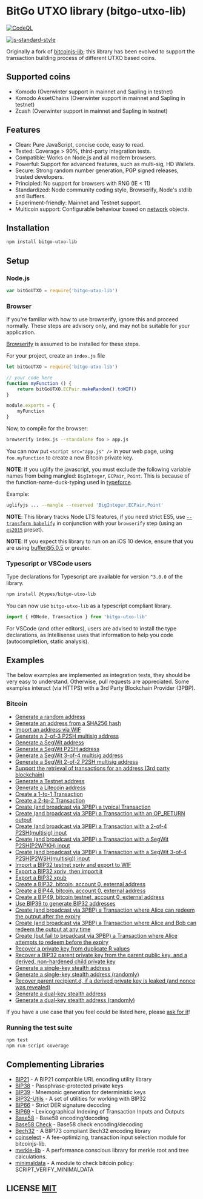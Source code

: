 # BitGo UTXO library (bitgo-utxo-lib)
[![CodeQL](https://github.com/TheComputerGenie/bitgo-utxo-lib/actions/workflows/github-code-scanning/codeql/badge.svg)](https://github.com/TheComputerGenie/bitgo-utxo-lib/actions/workflows/github-code-scanning/codeql)

[![js-standard-style](https://cdn.rawgit.com/feross/standard/master/badge.svg)](https://github.com/feross/standard)

Originally a fork of [bitcoinjs-lib](https://github.com/BitGo/bitcoinjs-lib); this library has been evolved to support the transaction building process of different UTXO based coins.

## Supported coins
- Komodo (Overwinter support in mainnet and Sapling in testnet)
- Komodo AssetChains (Overwinter support in mainnet and Sapling in testnet)
- Zcash (Overwinter support in mainnet and Sapling in testnet)

## Features
- Clean: Pure JavaScript, concise code, easy to read.
- Tested: Coverage > 90%, third-party integration tests.
- Compatible: Works on Node.js and all modern browsers.
- Powerful: Support for advanced features, such as multi-sig, HD Wallets.
- Secure: Strong random number generation, PGP signed releases, trusted developers.
- Principled: No support for browsers with RNG (IE < 11)
- Standardized: Node community coding style, Browserify, Node's stdlib and Buffers.
- Experiment-friendly: Mainnet and Testnet support.
- Multicoin support: Configurable behaviour based on [network](https://github.com/TheComputerGenie/bitgo-utxo-lib/blob/master/src/networks.js) objects.

## Installation
``` bash
npm install bitgo-utxo-lib
```

## Setup
### Node.js
``` javascript
var bitGoUTXO = require('bitgo-utxo-lib')
```

### Browser
If you're familiar with how to use browserify, ignore this and proceed normally.
These steps are advisory only,  and may not be suitable for your application.

[Browserify](https://github.com/substack/node-browserify) is assumed to be installed for these steps.

For your project, create an `index.js` file
``` javascript
let bitGoUTXO = require('bitgo-utxo-lib')

// your code here
function myFunction () {
	return bitGoUTXO.ECPair.makeRandom().toWIF()
}

module.exports = {
	myFunction
}
```

Now, to compile for the browser:
``` bash
browserify index.js --standalone foo > app.js
```

You can now put `<script src="app.js" />` in your web page,  using `foo.myFunction` to create a new Bitcoin private key.

**NOTE**: If you uglify the javascript, you must exclude the following variable names from being mangled: `BigInteger`, `ECPair`, `Point`.
This is because of the function-name-duck-typing used in [typeforce](https://github.com/dcousens/typeforce).

Example:
``` bash
uglifyjs ... --mangle --reserved 'BigInteger,ECPair,Point'
```

**NOTE**: This library tracks Node LTS features,  if you need strict ES5,  use [`--transform babelify`](https://github.com/babel/babelify) in conjunction with your `browserify` step (using an [`es2015`](http://babeljs.io/docs/plugins/preset-es2015/) preset).

**NOTE**: If you expect this library to run on an iOS 10 device, ensure that you are using [buffer@5.0.5](https://github.com/feross/buffer/pull/155) or greater.


### Typescript or VSCode users
Type declarations for Typescript are available for version `^3.0.0` of the library.
``` bash
npm install @types/bitgo-utxo-lib
```

You can now use `bitgo-utxo-lib` as a typescript compliant library.
``` javascript
import { HDNode, Transaction } from 'bitgo-utxo-lib'
```

For VSCode (and other editors), users are advised to install the type declarations, as Intellisense uses that information to help you code (autocompletion, static analysis).

## Examples
The below examples are implemented as integration tests, they should be very easy to understand.
Otherwise, pull requests are appreciated.
Some examples interact (via HTTPS) with a 3rd Party Blockchain Provider (3PBP).

### Bitcoin

- [Generate a random address](https://github.com/TheComputerGenie/bitgo-utxo-lib/blob/master/test/integration/addresses.js#L12)
- [Generate an address from a SHA256 hash](https://github.com/TheComputerGenie/bitgo-utxo-lib/blob/master/test/integration/addresses.js#L19)
- [Import an address via WIF](https://github.com/TheComputerGenie/bitgo-utxo-lib/blob/master/test/integration/addresses.js#L29)
- [Generate a 2-of-3 P2SH multisig address](https://github.com/TheComputerGenie/bitgo-utxo-lib/blob/master/test/integration/addresses.js#L36)
- [Generate a SegWit address](https://github.com/TheComputerGenie/bitgo-utxo-lib/blob/master/test/integration/addresses.js#L50)
- [Generate a SegWit P2SH address](https://github.com/TheComputerGenie/bitgo-utxo-lib/blob/master/test/integration/addresses.js#L60)
- [Generate a SegWit 3-of-4 multisig address](https://github.com/TheComputerGenie/bitgo-utxo-lib/blob/master/test/integration/addresses.js#L71)
- [Generate a SegWit 2-of-2 P2SH multisig address](https://github.com/TheComputerGenie/bitgo-utxo-lib/blob/master/test/integration/addresses.js#L86)
- [Support the retrieval of transactions for an address (3rd party blockchain)](https://github.com/TheComputerGenie/bitgo-utxo-lib/blob/master/test/integration/addresses.js#L100)
- [Generate a Testnet address](https://github.com/TheComputerGenie/bitgo-utxo-lib/blob/master/test/integration/addresses.js#L121)
- [Generate a Litecoin address](https://github.com/TheComputerGenie/bitgo-utxo-lib/blob/master/test/integration/addresses.js#L131)
- [Create a 1-to-1 Transaction](https://github.com/TheComputerGenie/bitgo-utxo-lib/blob/master/test/integration/transactions.js#L14)
- [Create a 2-to-2 Transaction](https://github.com/TheComputerGenie/bitgo-utxo-lib/blob/master/test/integration/transactions.js#L28)
- [Create (and broadcast via 3PBP) a typical Transaction](https://github.com/TheComputerGenie/bitgo-utxo-lib/blob/master/test/integration/transactions.js#L46)
- [Create (and broadcast via 3PBP) a Transaction with an OP\_RETURN output](https://github.com/TheComputerGenie/bitgo-utxo-lib/blob/master/test/integration/transactions.js#L88)
- [Create (and broadcast via 3PBP) a Transaction with a 2-of-4 P2SH(multisig) input](https://github.com/TheComputerGenie/bitgo-utxo-lib/blob/master/test/integration/transactions.js#L115)
- [Create (and broadcast via 3PBP) a Transaction with a SegWit P2SH(P2WPKH) input](https://github.com/TheComputerGenie/bitgo-utxo-lib/blob/master/test/integration/transactions.js#L151)
- [Create (and broadcast via 3PBP) a Transaction with a SegWit 3-of-4 P2SH(P2WSH(multisig)) input](https://github.com/TheComputerGenie/bitgo-utxo-lib/blob/master/test/integration/transactions.js#L183)
- [Import a BIP32 testnet xpriv and export to WIF](https://github.com/TheComputerGenie/bitgo-utxo-lib/blob/master/test/integration/bip32.js#L8)
- [Export a BIP32 xpriv, then import it](https://github.com/TheComputerGenie/bitgo-utxo-lib/blob/master/test/integration/bip32.js#L15)
- [Export a BIP32 xpub](https://github.com/TheComputerGenie/bitgo-utxo-lib/blob/master/test/integration/bip32.js#L26)
- [Create a BIP32, bitcoin, account 0, external address](https://github.com/TheComputerGenie/bitgo-utxo-lib/blob/master/test/integration/bip32.js#L35)
- [Create a BIP44, bitcoin, account 0, external address](https://github.com/TheComputerGenie/bitgo-utxo-lib/blob/master/test/integration/bip32.js#L50)
- [Create a BIP49, bitcoin testnet, account 0, external address](https://github.com/TheComputerGenie/bitgo-utxo-lib/blob/master/test/integration/bip32.js#L66)
- [Use BIP39 to generate BIP32 addresses](https://github.com/TheComputerGenie/bitgo-utxo-lib/blob/master/test/integration/bip32.js#L83)
- [Create (and broadcast via 3PBP) a Transaction where Alice can redeem the output after the expiry](https://github.com/TheComputerGenie/bitgo-utxo-lib/blob/master/test/integration/cltv.js#L37)
- [Create (and broadcast via 3PBP) a Transaction where Alice and Bob can redeem the output at any time](https://github.com/TheComputerGenie/bitgo-utxo-lib/blob/master/test/integration/cltv.js#L71)
- [Create (but fail to broadcast via 3PBP) a Transaction where Alice attempts to redeem before the expiry](https://github.com/TheComputerGenie/bitgo-utxo-lib/blob/master/test/integration/cltv.js#L104)
- [Recover a private key from duplicate R values](https://github.com/TheComputerGenie/bitgo-utxo-lib/blob/master/test/integration/crypto.js#L14)
- [Recover a BIP32 parent private key from the parent public key, and a derived, non-hardened child private key](https://github.com/TheComputerGenie/bitgo-utxo-lib/blob/master/test/integration/crypto.js#L115)
- [Generate a single-key stealth address](https://github.com/TheComputerGenie/bitgo-utxo-lib/blob/master/test/integration/stealth.js#L70:)
- [Generate a single-key stealth address (randomly)](https://github.com/TheComputerGenie/bitgo-utxo-lib/blob/master/test/integration/stealth.js#L89:)
- [Recover parent recipient.d, if a derived private key is leaked (and nonce was revealed)](https://github.com/TheComputerGenie/bitgo-utxo-lib/blob/master/test/integration/stealth.js#L105)
- [Generate a dual-key stealth address](https://github.com/TheComputerGenie/bitgo-utxo-lib/blob/master/test/integration/stealth.js#L122)
- [Generate a dual-key stealth address (randomly)](https://github.com/TheComputerGenie/bitgo-utxo-lib/blob/master/test/integration/stealth.js#L145)

If you have a use case that you feel could be listed here, please [ask for it](https://github.com/BitGo/bitgo-utxo-lib/issues/new)!

### Running the test suite

``` bash
npm test
npm run-script coverage
```

## Complementing Libraries
- [BIP21](https://github.com/bitcoinjs/bip21) - A BIP21 compatible URL encoding utility library
- [BIP38](https://github.com/bitcoinjs/bip38) - Passphrase-protected private keys
- [BIP39](https://github.com/bitcoinjs/bip39) - Mnemonic generation for deterministic keys
- [BIP32-Utils](https://github.com/bitcoinjs/bip32-utils) - A set of utilities for working with BIP32
- [BIP66](https://github.com/bitcoinjs/bip66) - Strict DER signature decoding
- [BIP69](https://github.com/bitcoinjs/bip69) - Lexicographical Indexing of Transaction Inputs and Outputs
- [Base58](https://github.com/cryptocoinjs/bs58) - Base58 encoding/decoding
- [Base58 Check](https://github.com/bitcoinjs/bs58check) - Base58 check encoding/decoding
- [Bech32](https://github.com/bitcoinjs/bech32) - A BIP173 compliant Bech32 encoding library
- [coinselect](https://github.com/bitcoinjs/coinselect) - A fee-optimizing, transaction input selection module for bitcoinjs-lib.
- [merkle-lib](https://github.com/bitcoinjs/merkle-lib) - A performance conscious library for merkle root and tree calculations.
- [minimaldata](https://github.com/bitcoinjs/minimaldata) - A module to check bitcoin policy: SCRIPT_VERIFY_MINIMALDATA


## LICENSE [MIT](LICENSE)
